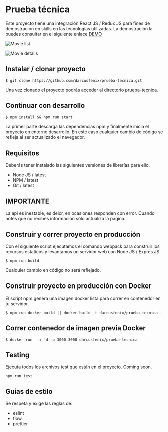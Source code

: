 

# Prueba técnica

Este proyecto tiene una integración React JS / Redux JS para fines de demostración en skills en las tecnologías utilizadas.
La demostración la puedes consultar en el siguiente enlace [DEMO](http://prueba.crisostomo.soy)

![Movie list](https://www.dropbox.com/s/xepwyt21zy4gul4/movies.png?raw=1 "Movie list")

![Movie details](https://www.dropbox.com/s/hrel12tkg5jn39w/movie-details.png?raw=1 "Movie details")

## Instalar / clonar proyecto


```shell
$ git clone https://github.com/darcusfenix/prueba-tecnica.git
```

Una vez clonado el proyecto podrás acceder al directorio prueba-tecnica.

## Continuar con desarrollo


```shell
$ npm install && npm run start
```

La primer parte descarga las dependencias npm y finalmente inicia el proyecto en entorno desarrollo. 
En este caso cualquier cambio de código se refleja al ser actualizado el navegador.

## Requisitos

Deberás tener instalado las siguientes versiones de librerías para ello.

* Node JS / latest
* NPM / latest
* Git / latest


## IMPORTANTE

La api es inestable, es deicr, en ocasiones responden con error. Cuando notes que no recibes información sólo actualiza la página.

## Construir y correr proyecto en producción

Con el siguiente script ejecutamos el comando webpack para construir los recursos estaticos y levantamos un servidor web con Node JS / Expres JS
```shell
$ npm run build
```

Cualquier cambio en código no será reflejado.

## Construir proyecto en producción con Docker

El script npm genera una imagen docker lista para correr en contenedor en tu servidor.

```shell
$ npm run docker-build || docker build -t darcusfenix/prueba-tecnica .
```

## Correr contenedor de imagen previa Docker

```shell
$ docker run  -i -d -p 3000:3000 darcusfenix/prueba-tecnica
```

## Testing

Ejecuta todos los archivos test que están en el proyecto. Coming soon.

```shell
npm run test
```

## Guias de estilo

Se respeta y exige las reglas de:

* eslint
* flow
* prettier
